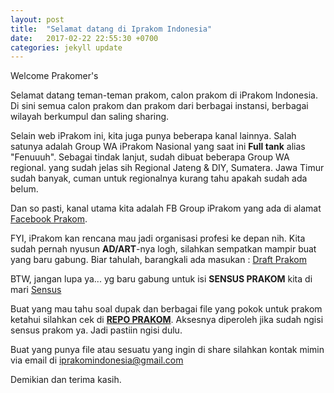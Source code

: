 ```yaml
---
layout: post
title:  "Selamat datang di Iprakom Indonesia"
date:   2017-02-22 22:55:30 +0700
categories: jekyll update
---
```

Welcome Prakomer's

Selamat datang teman-teman prakom, calon prakom di iPrakom Indonesia. Di sini semua calon prakom dan prakom dari berbagai instansi, berbagai wilayah berkumpul dan saling sharing.

Selain web iPrakom ini, kita juga punya beberapa kanal lainnya. Salah satunya adalah Group WA iPrakom Nasional yang saat ini **Full tank** alias "Fenuuuh". Sebagai tindak lanjut, sudah dibuat beberapa Group WA regional. yang sudah jelas sih Regional Jateng & DIY, Sumatera. Jawa Timur sudah banyak, cuman untuk regionalnya kurang tahu apakah sudah ada belum.

Dan so pasti, kanal utama kita adalah FB Group iPrakom yang ada di alamat [Facebook Prakom](http://bit.ly/fbprakom).<a name='more'></a>

FYI, iPrakom kan rencana mau jadi organisasi profesi ke depan nih. Kita sudah pernah nyusun **AD/ART**-nya logh, silahkan sempatkan mampir buat yang baru gabung. Biar tahulah, barangkali ada masukan : [Draft Prakom](http://bit.ly/draftprakom)

BTW, jangan lupa ya... yg baru gabung untuk isi **SENSUS PRAKOM** kita di mari [Sensus](http://bit.ly/sensusprakom)

Buat yang mau tahu soal dupak dan berbagai file yang pokok untuk prakom ketahui silahkan cek di [**REPO PRAKOM**](http://bit.ly/repoprakom). Aksesnya diperoleh jika sudah ngisi sensus prakom ya. Jadi pastiin ngisi dulu.

Buat yang punya file atau sesuatu yang ingin di share silahkan kontak mimin via email di [iprakomindonesia@gmail.com](mailto:iprakomindonesia@gmail.com)

Demikian dan terima kasih.
